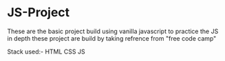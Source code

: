 # JS-Project
These are the basic project build using vanilla javascript to practice the JS in depth these project are build by taking refrence from "free code camp"

Stack used:-
  HTML
  CSS
  JS
